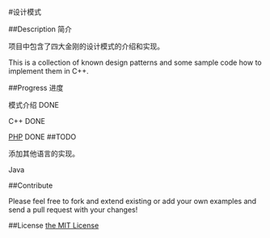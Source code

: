 #设计模式

##Description 简介

项目中包含了四大金刚的设计模式的介绍和实现。

This is a collection of known design patterns and some sample code how to implement them in C++. 

##Progress 进度

模式介绍 DONE

C++ DONE

[PHP](https://github.com/domnikl/DesignPatternsPHP) DONE
##TODO

添加其他语言的实现。

Java

##Contribute

Please feel free to fork and extend existing or add your own examples and send a pull request with your changes!

##License
[the MIT License](./LICENSE)
